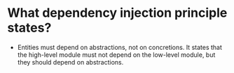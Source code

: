 # What dependency injection principle states? #
- Entities must depend on abstractions, not on concretions. It states that the high-level module must not depend on the low-level module, but they should depend on abstractions.

